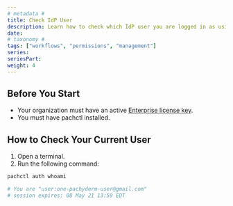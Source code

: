 ```yaml
---
# metadata # 
title: Check IdP User
description: Learn how to check which IdP user you are logged in as using PachCTL. 
date: 
# taxonomy #
tags: ["workflows", "permissions", "management"]
series:
seriesPart:
weight: 4
---
```


## Before You Start 

- Your organization must have an active [Enterprise license key](../../../).
- You must have pachctl installed.

## How to Check Your Current User

1. Open a terminal.
2. Run the following command:
```s
pachctl auth whoami

# You are "user:one-pachyderm-user@gmail.com"
# session expires: 08 May 21 13:59 EDT
```

